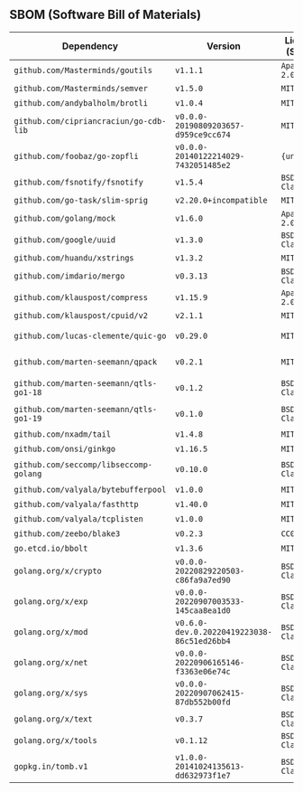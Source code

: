 
## SBOM (Software Bill of Materials)

| Dependency | Version | License (SPDX) | VCS URL |
| ---        | ---     | ---            | ---     |
| `github.com/Masterminds/goutils` | `v1.1.1` | `Apache-2.0` | <https://github.com/Masterminds/goutils> |
| `github.com/Masterminds/semver` | `v1.5.0` | `MIT` | <https://github.com/Masterminds/semver> |
| `github.com/andybalholm/brotli` | `v1.0.4` | `MIT` | <https://github.com/andybalholm/brotli> |
| `github.com/cipriancraciun/go-cdb-lib` | `v0.0.0-20190809203657-d959ce9cc674` | `MIT` | <https://github.com/cipriancraciun/go-cdb-lib> |
| `github.com/foobaz/go-zopfli` | `v0.0.0-20140122214029-7432051485e2` | `{unknown}` | <https://github.com/foobaz/go-zopfli> |
| `github.com/fsnotify/fsnotify` | `v1.5.4` | `BSD-3-Clause` | <https://github.com/fsnotify/fsnotify> |
| `github.com/go-task/slim-sprig` | `v2.20.0+incompatible` | `MIT` | <https://github.com/go-task/slim-sprig> |
| `github.com/golang/mock` | `v1.6.0` | `Apache-2.0` | <https://github.com/golang/mock> |
| `github.com/google/uuid` | `v1.3.0` | `BSD-3-Clause` | <https://github.com/google/uuid> |
| `github.com/huandu/xstrings` | `v1.3.2` | `MIT` | <https://github.com/huandu/xstrings> |
| `github.com/imdario/mergo` | `v0.3.13` | `BSD-3-Clause` | <https://github.com/imdario/mergo> |
| `github.com/klauspost/compress` | `v1.15.9` | `Apache-2.0` | <https://github.com/klauspost/compress> |
| `github.com/klauspost/cpuid/v2` | `v2.1.1` | `MIT` | <https://github.com/klauspost/cpuid> |
| `github.com/lucas-clemente/quic-go` | `v0.29.0` | `MIT` | <https://github.com/lucas-clemente/quic-go> |
| `github.com/marten-seemann/qpack` | `v0.2.1` | `MIT` | <https://github.com/marten-seemann/qpack> |
| `github.com/marten-seemann/qtls-go1-18` | `v0.1.2` | `BSD-3-Clause` | <https://github.com/marten-seemann/qtls-go1-18> |
| `github.com/marten-seemann/qtls-go1-19` | `v0.1.0` | `BSD-3-Clause` | <https://github.com/marten-seemann/qtls-go1-19> |
| `github.com/nxadm/tail` | `v1.4.8` | `MIT` | <https://github.com/nxadm/tail> |
| `github.com/onsi/ginkgo` | `v1.16.5` | `MIT` | <https://github.com/onsi/ginkgo> |
| `github.com/seccomp/libseccomp-golang` | `v0.10.0` | `BSD-2-Clause` | <https://github.com/seccomp/libseccomp-golang> |
| `github.com/valyala/bytebufferpool` | `v1.0.0` | `MIT` | <https://github.com/valyala/bytebufferpool> |
| `github.com/valyala/fasthttp` | `v1.40.0` | `MIT` | <https://github.com/valyala/fasthttp> |
| `github.com/valyala/tcplisten` | `v1.0.0` | `MIT` | <https://github.com/valyala/tcplisten> |
| `github.com/zeebo/blake3` | `v0.2.3` | `CC0-1.0` | <https://github.com/zeebo/blake3> |
| `go.etcd.io/bbolt` | `v1.3.6` | `MIT` | <{unknown}> |
| `golang.org/x/crypto` | `v0.0.0-20220829220503-c86fa9a7ed90` | `BSD-3-Clause` | <{unknown}> |
| `golang.org/x/exp` | `v0.0.0-20220907003533-145caa8ea1d0` | `BSD-3-Clause` | <{unknown}> |
| `golang.org/x/mod` | `v0.6.0-dev.0.20220419223038-86c51ed26bb4` | `BSD-3-Clause` | <{unknown}> |
| `golang.org/x/net` | `v0.0.0-20220906165146-f3363e06e74c` | `BSD-3-Clause` | <{unknown}> |
| `golang.org/x/sys` | `v0.0.0-20220907062415-87db552b00fd` | `BSD-3-Clause` | <https://github.com/golang/sys> |
| `golang.org/x/text` | `v0.3.7` | `BSD-3-Clause` | <https://github.com/golang/text> |
| `golang.org/x/tools` | `v0.1.12` | `BSD-3-Clause` | <{unknown}> |
| `gopkg.in/tomb.v1` | `v1.0.0-20141024135613-dd632973f1e7` | `BSD-3-Clause` | <https://github.com/go-tomb/tomb> |

